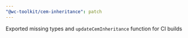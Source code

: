 ```yaml
---
"@wc-toolkit/cem-inheritance": patch
---
```


Exported missing types and `updateCemInheritance` function for CI builds

